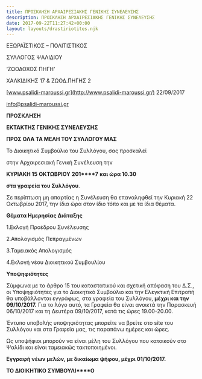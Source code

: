```yaml
---
title: ΠΡΟΣΚΛΗΣΗ ΑΡΧΑΙΡΕΣΙΑΚΗΣ ΓΕΝΙΚΗΣ ΣΥΝΕΛΕΥΣΗΣ
description: ΠΡΟΣΚΛΗΣΗ ΑΡΧΑΙΡΕΣΙΑΚΗΣ ΓΕΝΙΚΗΣ ΣΥΝΕΛΕΥΣΗΣ
date: 2017-09-22T11:27:42+00:00
layout: layouts/drastiriotites.njk
---
```


<!-- excerpt -->
ΕΞΩΡΑΪΣΤΙΚΟΣ – ΠΟΛΙΤΙΣΤΙΚΟΣ

 ΣΥΛΛΟΓΟΣ ΨΑΛΙΔΙΟΥ

 ‘ΖΩΟΔΟΧΟΣ ΠΗΓΗ’

ΧΑΛΚΙΔΙΚΗΣ 17 &amp; ΖΩΟΔ.ΠΗΓΗΣ 2

[www.psalidi-maroussi.gr](http://www.psalidi-maroussi.gr/) 22/09/2017

info@psalidi-maroussi.gr

**ΠΡΟΣΚΛΗΣΗ**

**ΕΚΤΑΚΤΗΣ ΓΕΝΙΚΗΣ ΣΥΝΕΛΕΥΣΗΣ**

 **ΠΡΟΣ ΟΛΑ ΤΑ ΜΕΛΗ ΤΟΥ ΣΥΛΛΟΓΟΥ ΜΑΣ**

 Το Διοικητικό Συμβούλιο του Συλλόγου, σας προσκαλεί

 στην Αρχαιρεσιακή Γενική Συνέλευση την

**ΚΥΡΙΑΚΗ 15** **ΟΚΤΩΒΡΙΟΥ** **201****7** **και ώρα 10.30**

**στα γραφεία του Συλλόγου**.

 Σε περίπτωση μη απαρτίας η Συνέλευση θα επαναληφθεί την Κυριακή 22 Οκτωβρίου 2017, την ίδια ώρα στον ίδιο τόπο και με τα ίδια θέματα.

 **Θέματα Ημερησίας Διάταξης**

 1.Εκλογή Προέδρου Συνέλευσης

 2.Απολογισμός Πεπραγμένων

 3.Ταμειακός Απολογισμός

 4.Εκλογή νέου Διοικητικού Συμβουλίου

 **Υποψηφιότητες**

Σύμφωνα με το άρθρο 15 του καταστατικού και σχετική απόφαση του Δ.Σ., οι Υποψηφιότητες για το Διοικητικό Συμβούλιο και την Ελεγκτική Επιτροπή θα υποβάλλονται εγγράφως, στα γραφεία του Συλλόγου, **μέχρι και την 09/10/2017.** Για το λόγο αυτό, τα Γραφεία θα είναι ανοικτά την Παρασκευή 06/10/2017 και τη Δευτέρα 09/10/2017, κατά τις ώρες 19.00-20.00.

Έντυπο υποβολής υποψηφιότητας μπορείτε να βρείτε στο site του Συλλόγου και στα Γραφεία μας, τις παραπάνω ημέρες και ώρες.

Ως υποψήφιοι μπορούν να είναι μέλη του Συλλόγου που κατοικούν στο Ψαλίδι και είναι ταμειακώς τακτοποιημένοι.

**Εγγραφή νέων μελών, με δικαίωμα ψήφου, μέχρι 01/10/2017.**

 **ΤΟ ΔΙΟΙΚΗΤΙΚΟ ΣΥΜΒΟΥΛΙ****O**
